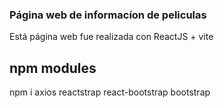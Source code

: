 ### Página web de informacíon de peliculas

Está página web fue realizada con ReactJS + vite 

## npm modules

npm i axios reactstrap react-bootstrap bootstrap 